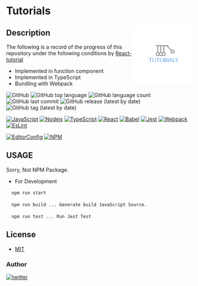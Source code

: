 # Tutorials

<img src="docs/assets/logo.png" width="160" height="160" alt="logo" align="right">

## Description

The following is a record of the progress of this repository under the following conditions by [React-tutorial](https://reactjs.org/tutorial/tutorial.html)

- Implemented in function component
- Implemented in TypeScript
- Bundling with Webpack

![GitHub](https://img.shields.io/github/license/onesword0618/tutorials?style=plastic)
![GitHub top language](https://img.shields.io/github/languages/top/onesword0618/tutorials?style=plastic)
![GitHub language count](https://img.shields.io/github/languages/count/onesword0618/tutorials?style=plastic)
![GitHub last commit](https://img.shields.io/github/last-commit/onesword0618/tutorials?style=plastic)
![GitHub release (latest by date)](https://img.shields.io/github/v/release/onesword0618/tutorials?style=plastic)
![GitHub tag (latest by date)](https://img.shields.io/github/v/tag/onesword0618/tutorials?style=plastic)

[![JavaScript](https://img.shields.io/badge/JavaScript-333333?logo=javascript&logoColor=F7DF1E)](https://www.ecma-international.org/)
[![Nodejs](https://img.shields.io/badge/Node.js-333333?logo=node.js&logoColor=43853D)](https://nodejs.org/en/about/)
[![TypeScript](https://img.shields.io/badge/TypeScript-ffffff?logo=typescript&logoColor=3178C6)](https://www.typescriptlang.org/)
[![React](https://img.shields.io/badge/React-ffffff?logo=react&logoColor=61DAFB)](https://github.com/facebook/react)
[![Babel](https://img.shields.io/badge/Babel-333333?logo=babel&logoColor=F9DC3E)](https://babeljs.io/)
[![Jest](https://jestjs.io/img/jest-badge.svg)](https://github.com/facebook/jest?style=plastic)
[![Webpack](https://img.shields.io/badge/Webpack-ffffff?logo=webpack&logoColor=8DD6F9)](https://github.com/webpack/webpack)
[![EsLint](https://img.shields.io/badge/ESLint-333333?logo=eslint&logoColor=4B32C3)](https://github.com/eslint/eslint)

[![EditorConfig](https://img.shields.io/badge/EditorConfig-333333?logo=editorconfig&logoColor=FEFEFE)](https://editorconfig.org/)
[![NPM](https://img.shields.io/badge/npm-333333?logo=npm&logoColor=CB3837)](https://docs.npmjs.com/about-npm)

## USAGE

Sorry, Not NPM Package.

- For Development

```
  npm run start

  npm run build ... Generate build JavaScript Source.

  npm run test ... Run Jest Test
```

## License

- [MIT](./LICENSE)

### Author

[![twitter](https://img.shields.io/badge/twitter-ffffff?style=plastic&logo=twitter&logoColor=1DA1F2)](https://twitter.com/onesword0618)
